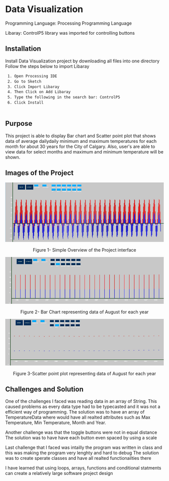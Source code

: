
#  Data Visualization
Programming Language: Processing Programming Language 


Libaray: ControlP5 library was imported for controlling buttons 


## Installation

Install Data Visualization project by downloading all files into one directory  
Follow the steps below to import Libaray 

```bash
 1. Open Processing IDE
 2. Go to Sketch
 3. Click Import Libaray
 4. Then Click on Add Libaray
 5. Type the following in the search bar: ControlP5 
 6. Click Install
 

```
## Purpose 
This project is able to display Bar chart and Scatter point plot that shows data of average dailydaily minimum and maximum temperatures for each month for about 30 years for the City of Calgary. Also, user's are able to view data for select months and maximum and minimum temperature will be shown.

## Images of the Project
![](images/overview.png)
<p align="center">
<alt="Material Bread logo">
 Figure 1- Simple Overview of the Project interface
</p>

 ![](images/BarChart.png)
<p align="center">
<alt="Material Bread logo">
Figure 2- Bar Chart representing data of August for each year
</p>

 ![](images/ScatterPointPlot.png)
<p align="center">
<alt="Material Bread logo">
 Figure 3-Scatter point plot representing data of August for each year
</p>

## Challenges and Solution
One of the challenges I faced was reading data in an array of String. This caused problems as every data type had to be typecasted and it was not a efficient way of programming.
The solution was to have an array of TemperatureData where would have all realted attributes such as Max Temperature, Min Temperature, Month and Year. 

Another challenge was that the toggle buttons were not in equal distance
The solution was to have have each button even spaced by using a scale

Last challenge that I faced was intailly the program was written in class and this was making the program very lenghty and hard to debug
The solution was to create sperate classes and have all realted functionailties there

I have learned that using loops, arrays, functions and conditional statments can create a relatively large software project design
